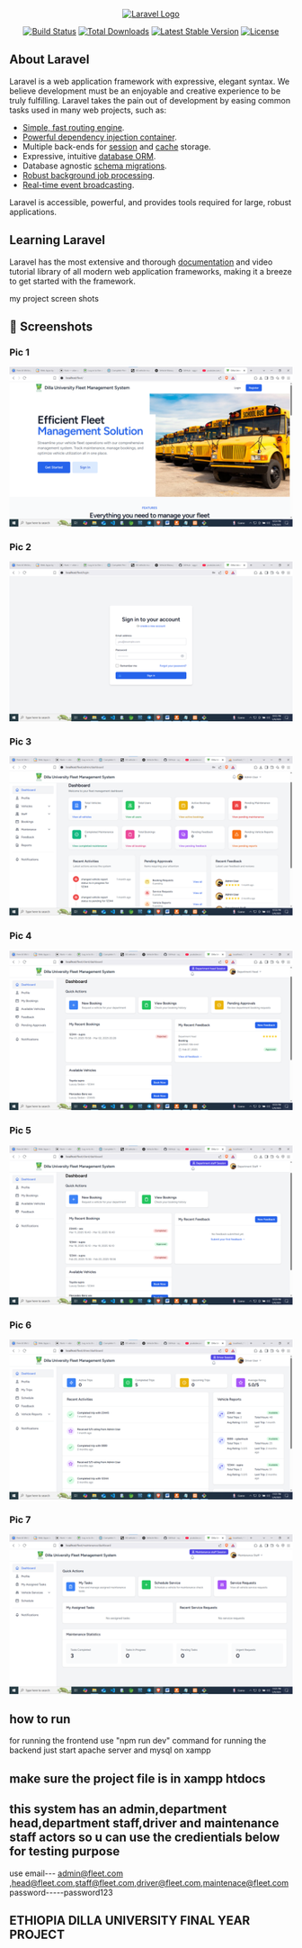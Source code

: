 <p align="center"><a href="https://laravel.com" target="_blank"><img src="https://raw.githubusercontent.com/laravel/art/master/logo-lockup/5%20SVG/2%20CMYK/1%20Full%20Color/laravel-logolockup-cmyk-red.svg" width="400" alt="Laravel Logo"></a></p>

<p align="center">
<a href="https://github.com/laravel/framework/actions"><img src="https://github.com/laravel/framework/workflows/tests/badge.svg" alt="Build Status"></a>
<a href="https://packagist.org/packages/laravel/framework"><img src="https://img.shields.io/packagist/dt/laravel/framework" alt="Total Downloads"></a>
<a href="https://packagist.org/packages/laravel/framework"><img src="https://img.shields.io/packagist/v/laravel/framework" alt="Latest Stable Version"></a>
<a href="https://packagist.org/packages/laravel/framework"><img src="https://img.shields.io/packagist/l/laravel/framework" alt="License"></a>
</p>

## About Laravel

Laravel is a web application framework with expressive, elegant syntax. We believe development must be an enjoyable and creative experience to be truly fulfilling. Laravel takes the pain out of development by easing common tasks used in many web projects, such as:

- [Simple, fast routing engine](https://laravel.com/docs/routing).
- [Powerful dependency injection container](https://laravel.com/docs/container).
- Multiple back-ends for [session](https://laravel.com/docs/session) and [cache](https://laravel.com/docs/cache) storage.
- Expressive, intuitive [database ORM](https://laravel.com/docs/eloquent).
- Database agnostic [schema migrations](https://laravel.com/docs/migrations).
- [Robust background job processing](https://laravel.com/docs/queues).
- [Real-time event broadcasting](https://laravel.com/docs/broadcasting).

Laravel is accessible, powerful, and provides tools required for large, robust applications.

## Learning Laravel

Laravel has the most extensive and thorough [documentation](https://laravel.com/docs) and video tutorial library of all modern web application frameworks, making it a breeze to get started with the framework.

my project screen shots
## 📸 Screenshots

### Pic 1
![Pic 1](Screenshot%202025-05-09%20225441.png)

### Pic 2
![Pic 2](Screenshot%202025-05-09%20225543.png)

### Pic 3
![Pic 3](Screenshot%202025-05-09%20225822.png)

### Pic 4
![Pic 4](Screenshot%202025-05-09%20225917.png)

### Pic 5
![Pic 5](Screenshot%202025-05-09%20225956.png)

### Pic 6
![Pic 6](Screenshot%202025-05-09%20230110.png)

### Pic 7
![Pic 7](Screenshot%202025-05-09%20230133.png)


## how to run 
for running the frontend use "npm run dev"  command 
for running the backend just start apache server and mysql on xampp 

## make sure the project file is in xampp htdocs

## this system has an admin,department head,department staff,driver and maintenance staff actors so u can use the credientials below  for testing purpose
use email--- admin@fleet.com ,head@fleet.com,staff@fleet.com,driver@fleet.com,maintenace@fleet.com
password-----password123

## ETHIOPIA DILLA UNIVERSITY FINAL YEAR PROJECT



